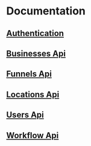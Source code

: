 # Documentation

## [Authentication](./auth.md)

## [Businesses Api](./Businesses.md)
## [Funnels Api](./Funnels.md)
## [Locations Api](./Locations.md)
## [Users Api](./Users.md)
## [Workflow Api](./Workflow.md)
